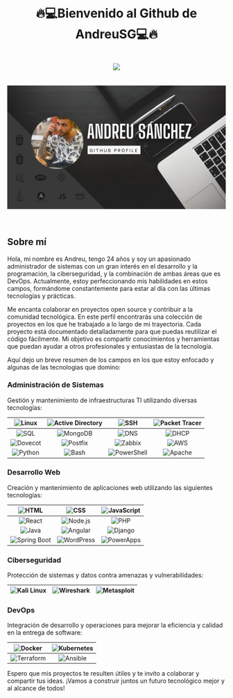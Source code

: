 # <p align="center">🔥💻Bienvenido al Github de AndreuSG💻🔥 <br><div align = "center"><img src=https://media.giphy.com/media/4tSHBpzJw7R3rrKUeo/giphy.gif width = 70></div></p> 

![Banner](./andreuBanner.png)

<br>

## Sobre mí
Hola, mi nombre es Andreu, tengo 24 años y soy un apasionado administrador de sistemas con un gran interés en el desarrollo y la programación, la ciberseguridad, y la combinación de ambas áreas que es DevOps. Actualmente, estoy perfeccionando mis habilidades en estos campos, formándome constantemente para estar al día con las últimas tecnologías y prácticas.

Me encanta colaborar en proyectos open source y contribuir a la comunidad tecnológica. En este perfil encontrarás una colección de proyectos en los que he trabajado a lo largo de mi trayectoria. Cada proyecto está documentado detalladamente para que puedas reutilizar el código fácilmente. Mi objetivo es compartir conocimientos y herramientas que puedan ayudar a otros profesionales y entusiastas de la tecnología.

Aquí dejo un breve resumen de los campos en los que estoy enfocado y algunas de las tecnologias que domino:

### Administración de Sistemas
Gestión y mantenimiento de infraestructuras TI utilizando diversas tecnologías:

| ![Linux](https://img.shields.io/badge/Linux-FCC624?style=flat-square&logo=linux&logoColor=black) | ![Active Directory](https://img.shields.io/badge/Active%20Directory-003DFF?style=flat-square&logo=microsoft&logoColor=white) | ![SSH](https://img.shields.io/badge/SSH-008000?style=flat-square&logo=gnu-bash&logoColor=white) | ![Packet Tracer](https://img.shields.io/badge/Packet%20Tracer-0096D6?style=flat-square&logo=cisco&logoColor=white) |
| :---: | :---: | :---: | :---: |
| ![SQL](https://img.shields.io/badge/SQL-4479A1?style=flat-square&logo=sql&logoColor=white) | ![MongoDB](https://img.shields.io/badge/MongoDB-47A248?style=flat-square&logo=mongodb&logoColor=white) | ![DNS](https://img.shields.io/badge/DNS-0298D0?style=flat-square&logo=google&logoColor=white) | ![DHCP](https://img.shields.io/badge/DHCP-00457C?style=flat-square&logo=cisco&logoColor=white) |
| ![Dovecot](https://img.shields.io/badge/Dovecot-003F87?style=flat-square&logo=dovecot&logoColor=white) | ![Postfix](https://img.shields.io/badge/Postfix-0081CB?style=flat-square&logo=postfix&logoColor=white) | ![Zabbix](https://img.shields.io/badge/Zabbix-DC382D?style=flat-square&logo=zabbix&logoColor=white) | ![AWS](https://img.shields.io/badge/AWS-232F3E?style=flat-square&logo=amazon-aws&logoColor=white) |
| ![Python](https://img.shields.io/badge/Python-3776AB?style=flat-square&logo=python&logoColor=white) | ![Bash](https://img.shields.io/badge/Bash-4EAA25?style=flat-square&logo=gnu-bash&logoColor=white) | ![PowerShell](https://img.shields.io/badge/PowerShell-5391FE?style=flat-square&logo=powershell&logoColor=white) | ![Apache](https://img.shields.io/badge/Apache-CA2136?style=flat-square&logo=apache&logoColor=white) |

### Desarrollo Web
Creación y mantenimiento de aplicaciones web utilizando las siguientes tecnologías:

| ![HTML](https://img.shields.io/badge/HTML5-E34F26?style=flat-square&logo=html5&logoColor=white) | ![CSS](https://img.shields.io/badge/CSS3-1572B6?style=flat-square&logo=css3&logoColor=white) | ![JavaScript](https://img.shields.io/badge/JavaScript-F7DF1E?style=flat-square&logo=javascript&logoColor=black) |
| :---: | :---: | :---: |
| ![React](https://img.shields.io/badge/React-61DAFB?style=flat-square&logo=react&logoColor=black) | ![Node.js](https://img.shields.io/badge/Node.js-339933?style=flat-square&logo=node-dot-js&logoColor=white) | ![PHP](https://img.shields.io/badge/PHP-777BB4?style=flat-square&logo=php&logoColor=white) |
| ![Java](https://img.shields.io/badge/Java-007396?style=flat-square&logo=java&logoColor=white) | ![Angular](https://img.shields.io/badge/Angular-DD0031?style=flat-square&logo=angular&logoColor=white) | ![Django](https://img.shields.io/badge/Django-092E20?style=flat-square&logo=django&logoColor=white) |
| ![Spring Boot](https://img.shields.io/badge/Spring%20Boot-6DB33F?style=flat-square&logo=spring-boot&logoColor=white) | ![WordPress](https://img.shields.io/badge/WordPress-21759B?style=flat-square&logo=wordpress&logoColor=white) | ![PowerApps](https://img.shields.io/badge/PowerApps-742774?style=flat-square&logo=powerapps&logoColor=white) |

### Ciberseguridad
Protección de sistemas y datos contra amenazas y vulnerabilidades:

| ![Kali Linux](https://img.shields.io/badge/Kali%20Linux-557C94?style=flat-square&logo=kali-linux&logoColor=white) | ![Wireshark](https://img.shields.io/badge/Wireshark-1679A7?style=flat-square&logo=wireshark&logoColor=white) | ![Metasploit](https://img.shields.io/badge/Metasploit-236B8E?style=flat-square&logo=metasploit&logoColor=white) |
| :---: | :---: | :---: |

### DevOps
Integración de desarrollo y operaciones para mejorar la eficiencia y calidad en la entrega de software:

| ![Docker](https://img.shields.io/badge/Docker-2496ED?style=flat-square&logo=docker&logoColor=white) | ![Kubernetes](https://img.shields.io/badge/Kubernetes-326CE5?style=flat-square&logo=kubernetes&logoColor=white) |
| :---: | :---: |
| ![Terraform](https://img.shields.io/badge/Terraform-623CE4?style=flat-square&logo=terraform&logoColor=white) | ![Ansible](https://img.shields.io/badge/Ansible-EE0000?style=flat-square&logo=ansible&logoColor=white) |


Espero que mis proyectos te resulten útiles y te invito a colaborar y compartir tus ideas. ¡Vamos a construir juntos un futuro tecnológico mejor y al alcance de todos!

